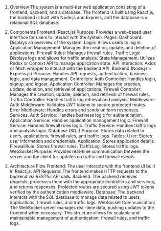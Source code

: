 1. Overview
   The system is a multi-tier web application consisting of a frontend, backend, and a database. The frontend is built using React.js, the backend is built with Node.js and Express, and the database is a relational SQL database.

2. Components
   Frontend (React.js)
   Purpose: Provides a web-based user interface for users to interact with the system.
   Pages:
   Dashboard: Displays an overview of the system.
   Login: Allows users to log in.
   Application Management: Manages the creation, update, and deletion of applications.
   Firewall Rules: Manages firewall rules.
   Traffic Logs: Displays logs and allows for traffic analysis.
   State Management: Utilizes Redux or Context API to manage application state.
   API Interaction: Axios or fetch wrapper to interact with the backend API.
   Backend (Node.js + Express.js)
   Purpose: Handles API requests, authentication, business logic, and data management.
   Controllers:
   Auth Controller: Handles login, signup, and logout.
   Application Controller: Manages the creation, update, deletion, and retrieval of applications.
   Firewall Controller: Manages the creation, update, deletion, and retrieval of firewall rules.
   Traffic Controller: Handles traffic log retrieval and analysis.
   Middleware:
   Auth Middleware: Validates JWT tokens to secure protected routes.
   Error Middleware: Handles errors and sends uniform responses.
   Services:
   Auth Service: Handles business logic for authentication.
   Application Service: Handles application management logic.
   Firewall Service: Handles firewall rules logic.
   Traffic Service: Handles traffic logs and analysis logic.
   Database (SQL)
   Purpose: Stores data related to users, applications, firewall rules, and traffic logs.
   Tables:
   User: Stores user information and credentials.
   Application: Stores application details.
   FirewallRule: Stores firewall rules.
   TrafficLog: Stores traffic logs.
   WebSocket
   Purpose: Provides real-time communication between the server and the client for updates on traffic and firewall events.
3. Architecture Flow
   Frontend: The user interacts with the frontend UI built in React.js.
   API Requests: The frontend makes HTTP requests to the backend via RESTful API calls.
   Backend:
   The backend receives requests, processes them with the appropriate controllers and services, and returns responses.
   Protected routes are secured using JWT tokens verified by the authentication middleware.
   Database: The backend interacts with the SQL database to manage data related to users, applications, firewall rules, and traffic logs.
   WebSocket Communication: The WebSocket server manages real-time data, pushing updates to the frontend when necessary.
   This structure allows for scalable and maintainable management of authentication, firewall rules, and traffic logs.
